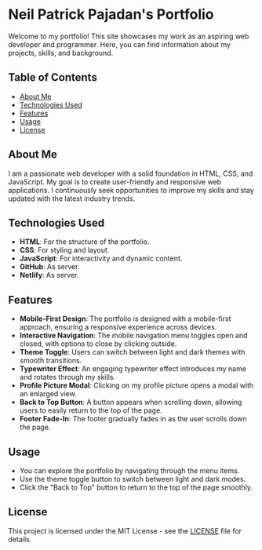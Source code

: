 # Neil Patrick Pajadan's Portfolio

Welcome to my portfolio! This site showcases my work as an aspiring web developer and programmer. Here, you can find information about my projects, skills, and background.

## Table of Contents


- [About Me](#about-me)
- [Technologies Used](#technologies-used)
- [Features](#features)
- [Usage](#usage)
- [License](#license)

## About Me

I am a passionate web developer with a solid foundation in HTML, CSS, and JavaScript. My goal is to create user-friendly and responsive web applications. I continuously seek opportunities to improve my skills and stay updated with the latest industry trends.

## Technologies Used

- **HTML**: For the structure of the portfolio.
- **CSS**: For styling and layout.
- **JavaScript**: For interactivity and dynamic content.
- **GitHub**: As server.
- **Netlify**: As server.

## Features

- **Mobile-First Design**: The portfolio is designed with a mobile-first approach, ensuring a responsive experience across devices.
- **Interactive Navigation**: The mobile navigation menu toggles open and closed, with options to close by clicking outside.
- **Theme Toggle**: Users can switch between light and dark themes with smooth transitions.
- **Typewriter Effect**: An engaging typewriter effect introduces my name and rotates through my skills.
- **Profile Picture Modal**: Clicking on my profile picture opens a modal with an enlarged view.
- **Back to Top Button**: A button appears when scrolling down, allowing users to easily return to the top of the page.
- **Footer Fade-In**: The footer gradually fades in as the user scrolls down the page.

## Usage

- You can explore the portfolio by navigating through the menu items.
- Use the theme toggle button to switch between light and dark modes.
- Click the "Back to Top" button to return to the top of the page smoothly.

## License

This project is licensed under the MIT License - see the [LICENSE](LICENSE) file for details.
